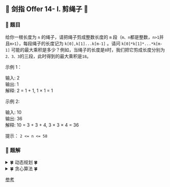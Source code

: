 ## &#127800; 剑指 Offer 14- I. 剪绳子 &#127800;

### &#127826; 题目

给你一根长度为 `n` 的绳子，请把绳子剪成整数长度的 `m` 段（`m、n`都是整数，`n>1`并且`m>1`），每段绳子的长度记为 `k[0],k[1]...k[m-1]` 。请问 `k[0]*k[1]*...*k[m-1]` 可能的最大乘积是多少？例如，当绳子的长度是`8`时，我们把它剪成长度分别为`2、3、3`的三段，此时得到的最大乘积是`18`。

示例 1：

输入: 2<br>
输出: 1<br>
解释: 2 = 1 + 1, 1 × 1 = 1<br>

示例 2:

输入: 10<br>
输出: 36<br>
解释: 10 = 3 + 3 + 4, 3 × 3 × 4 = 36<br>

提示：
`2 <= n <= 58`

### &#127826; 题解


<details>
<summary>&#127808; 动态规划 &#127808;</summary>

### 思路
这题用动态规划是比较好理解的

- 我们想要求长度为`n`的绳子剪掉后的最大乘积，可以从前面比`n`小的绳子转移而来
- 用一个 **dp数组** 记录从**0到n**长度的绳子剪掉后的最大乘积，也就是`dp[i]`表示长度为`i`的绳子剪成`m`段后的最大乘积，初始化`dp[2] = 1`
- 我们先把绳子剪掉第一段（长度为`j`），如果只剪掉长度为`1`，对最后的乘积无任何增益，所以从长度为`2`开始剪
- 剪了第一段后，剩下`(i - j)`长度**可以剪也可以不剪**。
    - 如果不剪的话长度乘积即为`j * (i - j)`；
    - 如果剪的话长度乘积即为`j * dp[i - j]`。
    - 取两者最大值`max(j * (i - j), j * dp[i - j])`
- 第一段长度j可以取的区间为`[2,i)`，对所有`j`不同的情况取最大值，因此最终`dp[i]`的转移方程为
    - `dp[i] = max(dp[i], max(j * (i - j), j * dp[i - j]))`
- 最后返回`dp[n]`即可

### 步骤
1. 检测是否访问过、是否到达边界、是否满足数位和小于k值
2. 剪枝测试
3. 修改返回值
4. 进入递归（向下向右走）
```java
class Solution {
    public int cuttingRope(int n) {
        int[] dp = new int[n + 1];
        dp[2] = 1;
        for(int i = 3; i < n + 1; i++){
            for(int j = 2; j < i; j++){
                dp[i] = Math.max(dp[i], Math.max(j * (i - j), j * dp[i - j]));
            }
        }
        return dp[n];
    }
}
```
  
</details>
  
  
<details>
<summary> &#127808; 贪心算法 &#127808;</summary>

## 思路
  - 尽可能把绳子分成长度为3的小段，这样乘积最大



## 步骤

- 如果 n == 2，返回1，如果 n == 3，返回2，两个可以合并成n小于4的时候返回n - 1
- 如果 n == 4，返回4
- 如果 n > 4，分成尽可能多的长度为3的小段，每次循环长度n减去3，乘积res乘以3；最后返回时乘以小于等于4的最后一小段
- 以上2和3可以合并


```java
  class Solution:
    def cuttingRope(self, n: int) -> int:
        if n < 4:
            return n - 1
        res = 1
        while n > 4:
            res *=3
            n -= 3
        return res * n
```

</details>

[参考](郁郁雨 "链接：https://leetcode-cn.com/problems/jian-sheng-zi-lcof/solution/jian-zhi-offer-14-i-jian-sheng-zi-huan-s-xopj/")